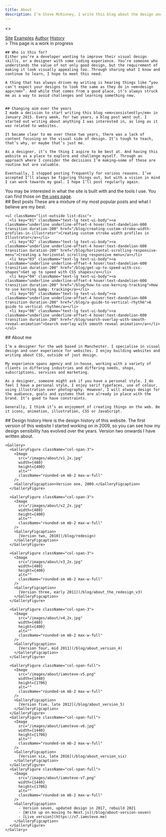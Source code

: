```yaml
---
title: About
description: I’m Steve McKinney, I write this blog about the design and build of websites. I aim to explore the craft behind web design.
---
```


<>
  <nav className="col-content flex flex-row gap-4">
    <a href="#site" className="font-ui lowercase">Site</a>
    <a href="#examples" className="font-ui lowercase">Examples</a>
    <a href="#author" className="font-ui lowercase">Author</a>
    <a href="#history" className="font-ui lowercase">History</a>
  </nav>

  <article id="site" className="col-content max-w-prose">
    > This page is a work in progress

    ## Who is this for?
    Either you’re a developer wanting to improve their visual design skills, or a designer with some coding experience. You’re someone who understands the value of not only good design, but the requirement of making it look visually appealing too. Through sharing what I know and continue to learn, I hope to meet this need.

    A thing that has always driven my writing is hearing things like “you can’t expect your designs to look the same as they do in <em>design app</em>”. And while that comes from a good place, it’s always struck me as a way to avoid challenges and learning something new.


    ## Changing aim over the years
    I made a decision to start writing this blog <em>consistently</em> in January 2015. Every week, for two years, a blog post went out. I started out writing about anything I was interested in, as long as it was related to websites.

    It became clear to me over those two years, there was a lack of content focusing on the visual side of design. It’s tough to teach, that’s why, or maybe that’s just me.

    As a designer, it’s the thing I aspire to be best at. And having this website as a place to explore and challenge myself. Through an approach where I consider the decisions I’m making—some of these are routine but are valuable.

    Eventually, I stopped posting frequently for various reasons. I’ve accepted I’ll always be figuring things out, but with a vision in mind I can work towards my goal. I hope I’ll post regularly again.
  </article>

  <aside className="col-content max-w-prose">
    You may be interested in what the site is built with and the tools I use. You can find those on <a href="/uses" className="link">the uses page</a>.
  </aside>

  <article id="examples" className="col-content max-w-prose">
    ## Best posts
    These are a mixture of my most popular posts and what I believe are my best.

    <ul className="list-outside list-disc">
      <li key="01" className="text-lg text-ui-body"><a className="underline underline-offset-4 hover:text-dandelion-600 transition duration-200" href="/blog/creating-custom-stroke-width-profiles-in-illustrator">Creating custom stroke width profiles in Illustrator</a></li>
      <li key="02" className="text-lg text-ui-body"><a className="underline underline-offset-4 hover:text-dandelion-600 transition duration-200" href="/blog/horizontal-scrolling-responsive-menu">Creating a horizontal scrolling responsive menu</a></li>
      <li key="03" className="text-lg text-ui-body"><a className="underline underline-offset-4 hover:text-dandelion-600 transition duration-200" href="/blog/get-up-to-speed-with-css-shapes">Get up to speed with CSS shapes</a></li>
      <li key="04" className="text-lg text-ui-body"><a className="underline underline-offset-4 hover:text-dandelion-600 transition duration-200" href="/blog/how-to-use-kerning-tracking">How to use kerning &amp; tracking</a></li>
      <li key="05" className="text-lg text-ui-body"><a className="underline underline-offset-4 hover:text-dandelion-600 transition duration-200" href="/blog/a-guide-to-vertical-rhythm">A guide to vertical rhythm</a></li>
      <li key="06" className="text-lg text-ui-body"><a className="underline underline-offset-4 hover:text-dandelion-600 transition duration-200" href="/blog/search-overlay-with-smooth-reveal-animation">Search overlay with smooth reveal animation</a></li>
    </ul>
  </article>

  <article id="author" className="col-content max-w-prose">
    ## About me

    I’m a designer for the web based in Manchester. I specialise in visual design and user experience for websites. I enjoy building websites and writing about CSS, outside of just design.

    My experience spans agency and in-house, working with a variety of clients in differing industries and differing needs, shops, subscriptions, services and marketing.

    As a designer, someone might ask if you have a personal style. I do feel I have a personal style, I enjoy serif typefaces, use of colour, using illustration over photography. However, I will always design for the audience, goals and systems that are already in place with the brand. It’s good to have constraints.

    Generally, I think it’s an enjoyment of creating things on the web. Be it icons, animation, illustration, CSS or JavaScript.
  </article>

  <article id="history" className="col-content">
    ## Design history
    Here is the design history of this website. The first version of this website I started working on in 2009, so you can see how my design sensibility has evolved over the years. Version two onwards I have written about.

    <Gallery>
      <GalleryFigure className="col-span-3">
        <Image
          src="/images/about/v1_2x.jpg"
          width={480}
          height={400}
          alt=""
          className="rounded-sm mb-2 max-w-full"
        />
        <GalleryFigcaption>Version one, 2009.</GalleryFigcaption>
      </GalleryFigure>

      <GalleryFigure className="col-span-3">
        <Image
          src="/images/about/v2_2x.jpg"
          width={480}
          height={400}
          alt=""
          className="rounded-sm mb-2 max-w-full"
        />
        <GalleryFigcaption>
          [Version two, 2010](/blog/redesign)
        </GalleryFigcaption>
      </GalleryFigure>

      <GalleryFigure className="col-span-3">
        <Image
          src="/images/about/v3_2x.jpg"
          width={480}
          height={400}
          alt=""
          className="rounded-sm mb-2 max-w-full"
        />
        <GalleryFigcaption>
          [Version three, early 2011](/blog/about_the_redesign_v3)
        </GalleryFigcaption>
      </GalleryFigure>

      <GalleryFigure className="col-span-3">
        <Image
          src="/images/about/v4_2x.jpg"
          width={480}
          height={400}
          alt=""
          className="rounded-sm mb-2 max-w-full"
        />
        <GalleryFigcaption>
          [Version four, mid 2011](/blog/about_version_4)
        </GalleryFigcaption>
      </GalleryFigure>

      <GalleryFigure className="col-span-full">
        <Image
          src="/images/about/iamsteve-v5.png"
          width={1440}
          height={1706}
          alt=""
          className="rounded-sm mb-2 max-w-full"
        />
        <GalleryFigcaption>
          [Version five, late 2012](/blog/about_version_5)
        </GalleryFigcaption>
      </GalleryFigure>
      <GalleryFigure className="col-span-full">
        <Image
          src="/images/about/iamsteve-v6.jpg"
          width={1440}
          height={1706}
          alt=""
          className="rounded-sm mb-2 max-w-full"
        />
        <GalleryFigcaption>
          [Version six, late 2016](/blog/about_version_six)
        </GalleryFigcaption>
      </GalleryFigure>
      <GalleryFigure className="col-span-full">
        <Image
          src="/images/about/iamsteve-v7.png"
          width={1440}
          height={1706}
          alt=""
          className="rounded-sm mb-2 max-w-full"
        />
        <GalleryFigcaption>
          - Version seven, updated design in 2017, rebuild 2021
          - [Write up on moving to Next.js](/blog/about-version-seven)
          - [Live version](https://v7.iamsteve.me)
        </GalleryFigcaption>
      </GalleryFigure>
    </Gallery>
  </article>
</>
